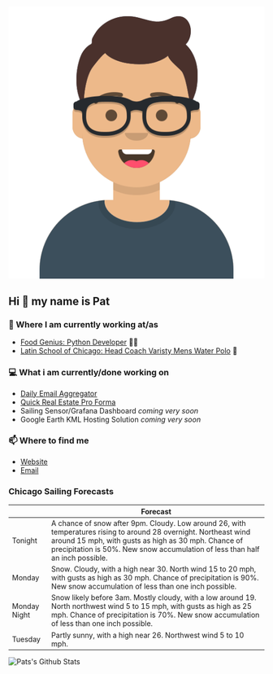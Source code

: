 [![Social banner for p-j-falconer](https://raw.githubusercontent.com/P-J-FALCONER/P-J-FALCONER/master/assets/avataaars.svg)](https://patfalconer.com/)
## Hi :wave: my name is Pat

### 💼 Where I am currently working at/as
- [Food Genius: Python Developer](https://getfoodgenius.com/) 🍔🐍
- [Latin School of Chicago: Head Coach Varisty Mens Water Polo](https://www.latinschool.org/) 🤽


### 💻 What i am currently/done working on
 - [Daily Email Aggregator](https://github.com/P-J-FALCONER/dott_daily_mail)
 - [Quick Real Estate Pro Forma](https://github.com/P-J-FALCONER/henry)
 - Sailing Sensor/Grafana Dashboard *coming very soon*
 - Google Earth KML Hosting Solution *coming very soon*

### 📫 Where to find me
 - [Website](https://patfalconer.com/)
 - [Email](mailto:patrick.j.falconer@gmail.com)


### Chicago Sailing Forecasts
|   | Forecast  |
|---|---|
| Tonight | A chance of snow after 9pm. Cloudy. Low around 26, with temperatures rising to around 28 overnight. Northeast wind around 15 mph, with gusts as high as 30 mph. Chance of precipitation is 50%. New snow accumulation of less than half an inch possible. |
| Monday | Snow. Cloudy, with a high near 30. North wind 15 to 20 mph, with gusts as high as 30 mph. Chance of precipitation is 90%. New snow accumulation of less than one inch possible. |
| Monday Night | Snow likely before 3am. Mostly cloudy, with a low around 19. North northwest wind 5 to 15 mph, with gusts as high as 25 mph. Chance of precipitation is 70%. New snow accumulation of less than one inch possible. |
| Tuesday | Partly sunny, with a high near 26. Northwest wind 5 to 10 mph. |

![Pats's Github Stats](https://github-readme-stats.vercel.app/api?username=p-j-falconer&show_icons=true&theme=radical)
